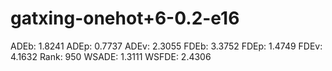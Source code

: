 # gatxing-onehot+6-0.2-e16

ADEb: 1.8241
ADEp: 0.7737
ADEv: 2.3055
FDEb: 3.3752
FDEp: 1.4749
FDEv: 4.1632
Rank: 950
WSADE: 1.3111
WSFDE: 2.4306